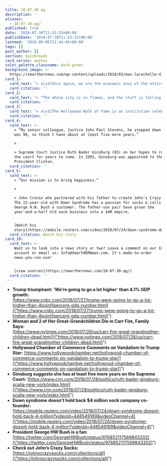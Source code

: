 ```yaml
---
title: 18.07.30 qq
description: ''
aliases:
  - 18-07-30-qq/
published: true
date: '2018-07-30T11:53:33+00:00'
publishDate: '2018-07-30T11:53:33+00:00'
lastmod: '2019-09-05T21:44:46+00:00'
tags: []
post_author: []
section: quickreads
card_series: quotes
color_palette_classname: dark-green
background_image: >-
  https://smarthernews.com/wp-content/uploads/2018/03/max-larochelle-415268-unsplash-360x360.jpg
card_1:
  card_text: "> a\x1COnce again, we are the economic envy of the entire world.”\n> \n> President Trump describing Friday's economic data that showed gross domestic product (GDP) increased 4.1% in second quarter. Strong consumer & business spending and a surge in exports ahead of tariffs helped drive America's best quarter of growth in nearly 4 years. The first of 3 readings, this number may be further revised."
  card_citation: ''
card_2:
  card_text: "> “The whole city is in flames, and the stuff is falling out of the sky. I want to call it a\x18Silent Night,a\x19 but thata\x19s not it. This is spooky.”\n> \n> Christine Shields on a raging wildfire near Redding, California and how the scene reminded her of a horror or science fiction film. Her mother died in the blaze. More than a dozen wildfires are burning in California, prompting the President to sign an emergency declaration for federal help."
  card_citation: ''
card_3:
  card_text: "> a\x1CThe Hollywood Walk of Fame is an institution celebrating the positive contributions of the inductees…. Our democracy is based on respect for the law. People can make a difference by voting and not destroying public property.a\x1D\n> \n> Leron Gubler, President/CEO of the Hollywood Chamber of Commerce, on the chamber's decision to repair (not remove) the star honoring Donald Trump despite it being repeatedly vandalized and a site of violent protest."
  card_citation: ''
card_4:
  card_text: >-
    > “My senior colleague, Justice John Paul Stevens, he stepped down when he
    was 90, so think I have about at least five more years.”

    > 

    > Supreme Court Justice Ruth Bader Ginsburg (85) on her hopes to remain on
    the court for years to come. In 1993, Ginsburg was appointed to the court by
    President Clinton.
  card_citation: ''
card_5:
  card_text: >-
    > “Our mission is to bring happiness.”

    > 

    > John Cronin who partnered with his father to create John's Crazy Socks.
    The 22-year-old with Down Syndrome has a passion for socks & calls President
    George H.W. Bush a customer. The father-son pair have grown the
    year-and-a-half old sock business into a $4M empire.


    [Watch his
    story](https://mobile.reuters.com/video/2018/07/24/down-syndrome-doesnt-hold-back-4-million?videoId=448549169&videoChannel=4)
  card_citation: Watch his story
card_10:
  card_text: >-
    Want us to look into a news story or two? Leave a comment on our Instagram
    account or email us: Info@SmartHERNews.com. It's made-to-order
    news-you-can-use!


    [view sources](https://smarthernews.com/18-07-30-qq/)
  card_citation: ''
---
```

*   **Trump triumphant: ‘We’re going to go a lot higher’ than 4.1% GDP growth:**  
    [https://www.cnbc.com/2018/07/27/trump-were-going-to-go-a-lot-higher-than-4point1percent-gdp-number.html](\"https://www.cnbc.com/2018/07/27/trump-were-going-to-go-a-lot-higher-than-4point1percent-gdp-number.html\")
*   **Woman and 2 of Her Great-Grandchildren Die in Carr Fire, Family Says:**  
    [https://www.nytimes.com/2018/07/28/us/carr-fire-great-grandmother-children-dead.html](\"https://www.nytimes.com/2018/07/28/us/carr-fire-great-grandmother-children-dead.html\")
*   **Hollywood Chamber of Commerce Comments on Vandalism to Trump Star:** [https://www.hollywoodchamber.net/hollywood-chamber-of-commerce-comments-on-vandalism-to-trump-star/](\"https://www.hollywoodchamber.net/hollywood-chamber-of-commerce-comments-on-vandalism-to-trump-star/\")
*   **Ginsburg suggests she has at least five more years on the Supreme Court:** [https://www.cnn.com/2018/07/29/politics/ruth-bader-ginsburg-scalia-new-york/index.html](\"https://www.cnn.com/2018/07/29/politics/ruth-bader-ginsburg-scalia-new-york/index.html\")
*   **Down syndrome doesn’t hold back $4 million sock company co-founder:**  
    [https://mobile.reuters.com/video/2018/07/24/down-syndrome-doesnt-hold-back-4-million?videoId=448549169&videoChannel=4](\"https://mobile.reuters.com/video/2018/07/24/down-syndrome-doesnt-hold-back-4-million?videoId=448549169&videoChannel=4\")
*   **President George HW Bush is a fan:**  
    [https://twitter.com/GeorgeHWBush/status/976852117569843202](\"https://twitter.com/GeorgeHWBush/status/976852117569843202\")
*   **Check out John’s Crazy Socks:**  
    [https://johnscrazysocks.com/collections/all](\"https://johnscrazysocks.com/collections/all\")